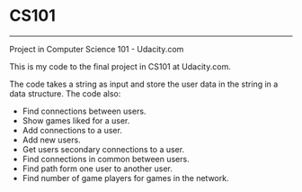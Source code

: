 # CS101
---------------------------------------------------------------------------------------------
Project in Computer Science 101 - Udacity.com

This is my code to the final project in CS101 at Udacity.com.

The code takes a string as input and store the user data in the string in a data structure.
The code also:
  - Find connections between users.
  - Show games liked for a user.
  - Add connections to a user.
  - Add new users.
  - Get users secondary connections to a user.
  - Find connections in common between users.
  - Find path form one user to another user.
  - Find number of game players for games in the network.
